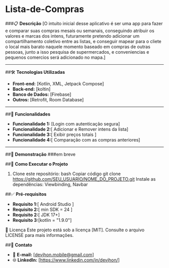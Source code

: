 # Lista-de-Compras
###📋 **Descrição**
[O intuito inicial desse aplicativo é ser uma app para fazer e comparar suas compras mesais ou semanais, conseguindo atribuir os valores e marcas dos intens, futuramente pretendo adicionar um compartilhamento coletivo entre as listas, e conseguir mapear para o cliete o local mais barato naquele momento baseado em compras de outras pessoas, junto a isso pesquisa de supermercados, e conveniencias e pequenos comercios será adicionado no mapa.]

---

##🛠️ **Tecnologias Utilizadas**
- **Front-end:** [Kotlin, XML, Jetpack Compose]
- **Back-end:** [koltin]
- **Banco de Dados:** [Firebase]
- **Outros:** [Retrofit, Room Database]

---

##🚀 **Funcionalidades**
- **Funcionalidade 1:** [Login com autenticação segura]
- **Funcionalidade 2:**[ Adicionar e Remover intens da lista]
- **Funcionalidade 3:**[ Exibir preços totais ]
- **Funcionalidade 4:**[ Comparação com as compras anteriores]

---
 
##📸 **Demonstração**
###em breve


##📂 **Como Executar o Projeto**
1. Clone este repositório:
bash
Copiar código
git clone https://github.com/SEU_USUARIO/NOME_DO_PROJETO.git
Instale as dependências:
Viewbinding, Navbar

##✅ **Pré-requisitos**
- **Requisito 1:**[ Android Studio ]
- **Requisito 2:**[ min SDK = 24 ]
- **Requisito 2:**[ JDK 17+]
- **Requisito 3:**[kotlin = "1.9.0"]

📄 Licença
Este projeto está sob a licença [MIT]. Consulte o arquivo LICENSE para mais informações.

##💬 **Contato**
- 📧 **E-mail:** [devjhon.mobile@gmail.com]
- 🌐 **LinkedIn:** [https://www.linkedin.com/in/devjhon/]

